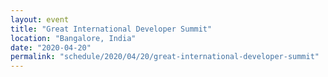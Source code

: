 ```yaml
---
layout: event
title: "Great International Developer Summit"
location: "Bangalore, India"
date: "2020-04-20"
permalink: "schedule/2020/04/20/great-international-developer-summit"
---
```

